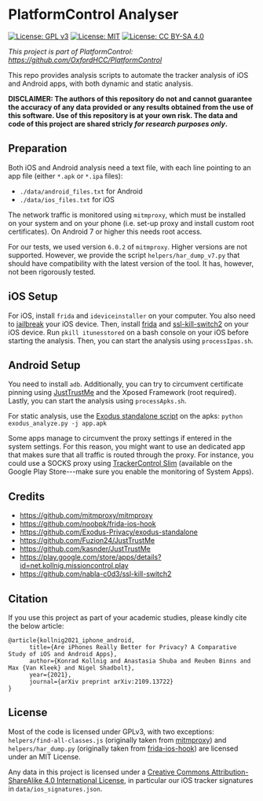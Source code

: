# PlatformControl Analyser

[![License: GPL v3](https://img.shields.io/badge/License-GPLv3-blue.svg)](https://www.gnu.org/licenses/gpl-3.0) [![License: MIT](https://img.shields.io/badge/License-MIT-yellow.svg)](https://opensource.org/licenses/MIT) [![License: CC BY-SA 4.0](https://img.shields.io/badge/License-CC_BY--SA_4.0-lightgrey.svg)](https://creativecommons.org/licenses/by-sa/4.0/)

*This project is part of PlatformControl: <https://github.com/OxfordHCC/PlatformControl>*

This repo provides analysis scripts to automate the tracker analysis of iOS and Android apps, with both dynamic and static analysis.

**DISCLAIMER: The authors of this repository do not and cannot guarantee the accuracy of any data provided or any results obtained from the use of this software. Use of this repository is at your own risk. The data and code of this project are shared stricly *for research purposes only*.**

## Preparation

Both iOS and Android analysis need a text file, with each line pointing to an app file (either `*.apk` or `*.ipa` files):

- `./data/android_files.txt` for Android
- `./data/ios_files.txt` for iOS

The network traffic is monitored using `mitmproxy`, which must be installed on your system and on your phone (i.e. set-up proxy and install custom root certificates). On Android 7 or higher this needs root access.

For our tests, we used version `6.0.2` of `mitmproxy`. Higher versions are not supported. However, we provide the script `helpers/har_dump_v7.py` that should have compatibility with the latest version of the tool. It has, however, not been rigorously tested.

## iOS Setup

For iOS, install `frida` and `ideviceinstaller` on your computer. You also need to [jailbreak](https://docs.google.com/spreadsheets/d/11DABHIIqwYQKj1L83AK9ywk_hYMjEkcaxpIg6phbTf0/edit#gid=1014970938) your iOS device. Then, install [frida](https://frida.re/docs/ios/#with-jailbreak) and [ssl-kill-switch2](https://github.com/nabla-c0d3/ssl-kill-switch2) on your iOS device. Run `pkill itunesstored` on a bash console on your iOS before starting the analysis. Then, you can start the analysis using `processIpas.sh`.

## Android Setup

You need to install `adb`. Additionally, you can try to circumvent certificate pinning using [JustTrustMe](https://github.com/kasnder/JustTrustMe) and the Xposed Framework (root required). Lastly, you can start the analysis using `processApks.sh`.

For static analysis, use the [Exodus standalone script](https://github.com/Exodus-Privacy/exodus-standalone) on the apks: `python exodus_analyze.py -j app.apk`

Some apps manage to circumvent the proxy settings if entered in the system settings. For this reason, you might want to use an dedicated app that makes sure that all traffic is routed through the proxy. For instance, you could use a SOCKS proxy using [TrackerControl Slim](https://play.google.com/store/apps/details?id=net.kollnig.missioncontrol.play) (available on the Google Play Store---make sure you enable the monitoring of System Apps).

## Credits

- https://github.com/mitmproxy/mitmproxy
- https://github.com/noobpk/frida-ios-hook
- https://github.com/Exodus-Privacy/exodus-standalone
- https://github.com/Fuzion24/JustTrustMe
- https://github.com/kasnder/JustTrustMe
- https://play.google.com/store/apps/details?id=net.kollnig.missioncontrol.play
- https://github.com/nabla-c0d3/ssl-kill-switch2

## Citation

If you use this project as part of your academic studies, please kindly cite the below article:

```
@article{kollnig2021_iphone_android,
      title={Are iPhones Really Better for Privacy? A Comparative Study of iOS and Android Apps}, 
      author={Konrad Kollnig and Anastasia Shuba and Reuben Binns and Max {Van Kleek} and Nigel Shadbolt},
      year={2021},
      journal={arXiv preprint arXiv:2109.13722}
}
```

## License

Most of the code is licensed under GPLv3, with two exceptions: `helpers/find-all-classes.js` (originally taken from [mitmproxy](https://github.com/mitmproxy/mitmproxy)) and `helpers/har_dump.py` (originally taken from [frida-ios-hook](https://github.com/noobpk/frida-ios-hook)) are licensed under an MIT License.

Any data in this project is licensed under a [Creative Commons Attribution-ShareAlike 4.0 International License](https://creativecommons.org/licenses/by-sa/4.0/), in particular our iOS tracker signatures in `data/ios_signatures.json`.
